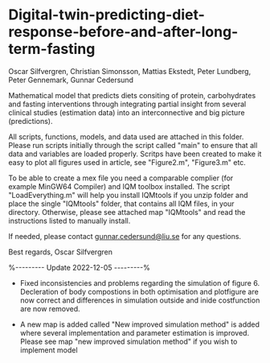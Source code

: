 # Digital-twin-predicting-diet-response-before-and-after-long-term-fasting
Oscar Silfvergren, Christian Simonsson, Mattias Ekstedt, Peter Lundberg, Peter Gennemark, Gunnar Cedersund

Mathematical model that predicts diets consiting of protein, carbohydrates and fasting interventions through 
integrating partial insight from several clinical studies (estimation data) into an interconnective and big 
picture (predictions).

All scripts, functions, models, and data used are attached in this folder. Please run scripts initially through 
the script called "main" to ensure that all data and variables are loaded properly. 
Scritps have been created to make it easy to plot all figures used in article, see "Figure2.m", "Figure3.m" etc.

To be able to create a mex file you need a comparable complier (for example MinGW64 Compiler) and IQM toolbox installed. The script "LoadEverything.m" will help you install IQMtools if you unzip folder and place the single 
"IQMtools" folder, that contains all IQM files, in your directory. Otherwise, please see attached map "IQMtools" and read 
the instructions listed to manually install.

If needed, please contact gunnar.cedersund@liu.se for any questions.

Best regards,
Oscar Silfvergren



%--------- Update 2022-12-05 ---------%

* Fixed inconsistencies and problems regarding the simulation of figure 6. Decleration of body compostions in both optimisation and plotfigure are now correct and differences in simulation outside and inide costfunction are now removed. 

* A new map is added called "New improved simulation method" is added where several implementation and parameter estimation is improved. Please see map "new improved simulation method" if you wish to implement model
